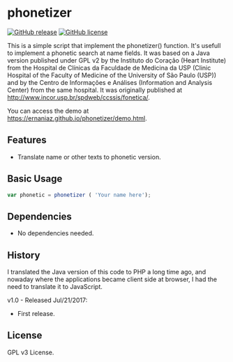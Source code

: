 phonetizer
==========
[![GitHub release](https://img.shields.io/github/release/ernaniaz/phonetizer.svg?maxAge=2592000)](https://github.com/ernaniaz/phonetizer)
[![GitHub license](https://img.shields.io/github/license/ernaniaz/phonetizer.svg)](https://github.com/ernaniaz/phonetizer)

This is a simple script that implement the phonetizer() function. It's usefull to implement a phonetic search at name fields.
It was based on a Java version published under GPL v2 by the Instituto do Coração (Heart Institute) from the Hospital de Clínicas da Faculdade de Medicina da USP (Clinic Hospital of the Faculty of Medicine of the University of São Paulo (USP)) and by the Centro de Informações e Análises (Information and Analysis Center) from the same hospital. It was originally published at http://www.incor.usp.br/spdweb/ccssis/fonetica/.

You can access the demo at https://ernaniaz.github.io/phonetizer/demo.html.

Features
--------
* Translate name or other texts to phonetic version.

Basic Usage
-----------
```javascript
var phonetic = phonetizer ( 'Your name here');
```
Dependencies
------------
* No dependencies needed.

History
-------
I translated the Java version of this code to PHP a long time ago, and nowaday where the applications became client side at browser, I had the need to translate it to JavaScript.

v1.0 - Released Jul/21/2017:
* First release.

License
-------
GPL v3 License.
